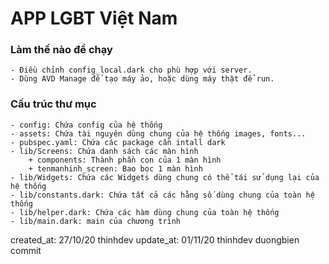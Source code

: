 # APP LGBT Việt Nam

### Làm thế nào để chạy
    - Điều chỉnh config_local.dark cho phù hợp với server.
    - Dùng AVD Manage để tạo máy ảo, hoặc dùng máy thật để run.

### Cấu trúc thư mục
    - config: Chứa config của hệ thống
    - assets: Chứa tài nguyên dùng chung của hệ thống images, fonts...
    - pubspec.yaml: Chứa các package cần intall dark
    - lib/Screens: Chứa danh sách các màn hình
        + components: Thành phần con của 1 màn hình
        + tenmanhinh_screen: Bao bọc 1 màn hình
    - lib/Widgets: Chứa các Widgets dùng chung có thể tái sử dụng lại của hệ thống
    - lib/constants.dark: Chứa tất cả các hằng số dùng chung của toàn hệ thống
    - lib/helper.dark: Chứa các hàm dùng chung của toàn hệ thống
    - lib/main.dark: main của chương trình


created_at: 27/10/20 thinhdev
update_at: 01/11/20 thinhdev
duongbien commit
